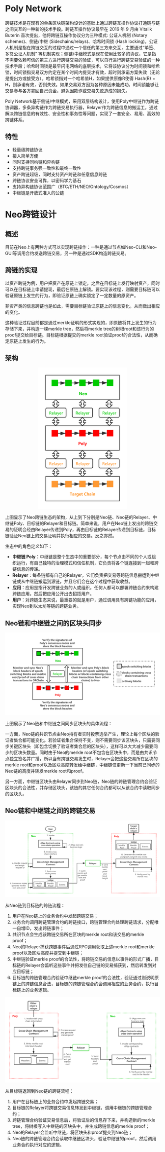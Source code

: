 # Poly Network

跨链技术是在现有的单条区块链架构设计的基础上通过跨链互操作协议打通链与链之间交互的一种新的技术手段。跨链互操作协议最早在 2016 年 9 月由 Vitalik Buterin 首次提出，他将跨链互操作协议分为三种模式: 公证人机制 (Notary schemes)、侧链/中继 (Sidechains/relays)、哈希时间锁 (Hash locking)。公证人机制是指在跨链交互的过程中通过一个信任的第三方来交互，主要通过“单签、多签公证人机制” 等机制实现；侧链/中继模式是现在使用比较多的协议，它是指不需要依赖可信的第三方进行跨链交易的验证，可以自行进行跨链交易验证的一种技术手段；哈希时间锁是最早闪电网络的底层技术，它将该协议分为时间锁和哈希锁，时间锁指交易双方约定在某个时间内提交才有效，超时则承诺方案失效（无论是提出方或接受方）。哈希锁指对一个哈希值H，如果提供原像R使得 Hash(R) = H，则承诺有效，否则失效。如果交易双方因为各种原因未能成功，时间锁能够让交易参与各方拿回自己资金，避免因欺诈或交易失败造成的损失。

Poly Network基于侧链/中继模式，采用双层结构设计，使用Poly中继链作为跨链协调器，多条异构链作为跨链交易执行器，Relayer作为跨链信息的搬运工，通过解决跨链信息的有效性、安全性和事务性等问题，实现了一套安全、易用、高效的跨链体系。

## 特性
* 轻量级跨链协议
* 接入简单方便
* 同时支持同构链和异构链
* 支持跨链事务强一致性和最终一致性
* 资产跨链超级，同时支持资产跨链和任意信息跨链
* 跨链协议安全可靠，以密码学为基石
* 支持异构链协议范围广（BTC/ETH/NEO/Ontology/Cosmos）
* 中继链是开放式准入的公链

# Neo跨链设计

## 概述

目前在Neo上有两种方式可以实现跨链操作：一种是通过节点如Neo-CLI和Neo-GUI等调用合约发送跨链交易，另一种是通过SDK构造跨链交易。

## 跨链的实现

以资产跨链为例，用户把资产在原链上锁定，之后在目标链上发行映射资产，同时可以在目标链上申请提现，最后在原链上解锁。要实现该过程，则需要目标链可以验证原链上发生的行为，即验证原链上确实锁定了一定数量的原资产。

非资产类的信息跨链也是如此，需要目标链验证原链上的信息变化，从而做出相应的变化。

这种验证过程目前都是通过merkle证明的形式实现的，即原链将其上发生的行为存储下来，并构造一棵merkle tree，然后将merkle tree的树根root和该行为的proof提交给目标链。目标链根据提交的merkle root验证proof的合法性，从而确定原链上发生的行为。

## 架构

<div align=center><img width="290" height="458" src="CrossChainStructure.png"/></div>

上图显示了Neo跨链生态的架构，从上到下分别是Neo链、Neo链的Relayer、中继链Poly、目标链的Relayer和目标链。简单来说，用户在Neo链上发出的跨链交易的证明会经由Relayer传递到Poly，再由目标链的Relayer传递到目标链，目标链验证Neo链上的交易证明并执行相应的交易。反之亦然。

生态中的角色定义如下：

- **中继链 Poly**：中继链是整个生态中的重要部分，每个节点由不同的个人或组织运行，有自己独特的治理模式和信任机制，它负责将各个链连接到一起和跨链信息的传递。
- **Relayer**：每条链都有自己的Relayer，它们负责把交易等跨链信息搬运到中继链或从中继链搬运到源链，并且它们会在这个过程中获取收益。
- **应用**：应用是指开发跨链业务的人或组织，任何人都可以部署跨链合约来构建跨链应用，然后把应用公开出去招揽用户。
- **用户**：对跨链生态来说，最重要的就是用户，通过调用具有跨链功能的应用，实现Neo到以太坊等链的跨链业务。

## Neo链和中继链之间的区块头同步

<div align=center><img src="HeaderSync.png"/></div>

上图展示了Neo链和中继链之间同步区块头的具体流程：

一方面，Neo链的共识节点由Neo持有者实时投票选举产生，理论上每个区块的验证者集合都可能变化。若验证者集合保持不变，则不需要同步该区块头，只需要同步关键区块头（即包含切换了验证者集合后的区块头），这样可以大大减少需要同步的区块头数量。同时由于Neo的merkle root不包含在区块头中，而是由共识节点独立签名并广播，所以当有跨链交易发生时，Relayer会把这些交易所在区块的merkle root和proof以及区块高度转发给中继链，中继链仅更新一下当前已同步的Neo链的高度并转发merkle root和proof。

另一方面，中继链区块头由Relayer同步到Neo链，Neo链的跨链管理合约会验证区块头的合法性，并存储区块头，该链的其它任何合约都可以从该合约中读取同步的区块头。

## Neo链和中继链之间的跨链交易

<div align=center><img src="Neo2Relay.png"/></div>

从Neo链到目标链的跨链流程：

1. 用户在Neo链上的业务合约中发起跨链交易；
2. 业务合约调用跨链管理合约的跨链接口，跨链管理合约处理跨链请求，分配唯一自增ID，发出跨链事件；
3. 共识节点会生成该跨链交易所在区块的merkle root和该交易的merkle proof；
4. Neo的Relayer捕获跨链事件后通过RPC调用获取上述merkle root和merkle proof以及区块高度并提交到中继链；
5. 中继链验证merkle proof的合法性，将跨链交易的信息以事件的形式广播，目标链的Relayer会监听这些事件并把发往自己链的交易捕获到，然后转发到对应目标链；
6. 目标链的跨链管理合约验证中继链merkle proof的合法性，验证通过则说明原链上的跨链信息合法，目标链的跨链管理合约会调用相应的业务合约，执行目标链上的业务逻辑。

<div align=center><img src="Relay2Neo.png"/></div>

从目标链返回到Neo链的跨链流程：

1. 用户在目标链上的业务合约中发起跨链交易；
2. 目标链的Relayer将跨链交易信息转发到中继链，调用中继链的跨链管理合约；
3. 跨链管理合约验证交易信息后，将验证后的信息存下来，并构造新的merkle tree，将树根写入中继链的区块头中，并生成跨链信息的merkle proof；
4. Neo的Relayer会监听中继链，将区块头和proof提交到Neo链；
5. Neo链的跨链管理合约会读取中继链区块头，验证中继链的proof，然后调用业务合约执行对应的逻辑。

